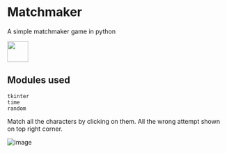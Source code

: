 # Matchmaker
A simple matchmaker game in python

<img src="https://user-images.githubusercontent.com/55615529/121721625-148ba000-cb02-11eb-85a2-d55fd2c3ba96.png" width="48">

## Modules used
```
tkinter
time
random
```

Match all the characters by clicking on them.
All the wrong attempt shown on top right corner.

![image](https://user-images.githubusercontent.com/55615529/121721819-4d2b7980-cb02-11eb-9160-20ac4045f32b.png)
